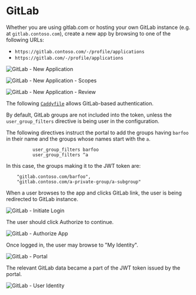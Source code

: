 # GitLab

Whether you are using gitlab.com or hosting your own GitLab instance
(e.g. at `gitlab.contoso.com`), create a new app by browsing to
one of the following URLs:

* `https://gitlab.contoso.com/-/profile/applications`
* `https://gitlab.com/-/profile/applications`

![GitLab - New Application](../images/oauth_gitlab_new_app_1.png)

![GitLab - New Application - Scopes](../images/oauth_gitlab_new_app_2.png)

![GitLab - New Application - Review](../images/oauth_gitlab_new_app_2.png)

The following [`Caddyfile`](https://github.com/greenpau/caddy-auth-docs/blob/main/assets/conf/oauth/gitlab/Caddyfile)
allows GitLab-based authentication.

By default, GitLab groups are not included into the token, unless
the `user_group_filters` directive is being user in the configuration.

The following directives instruct the portal to add the groups having
`barfoo` in their name and the groups whose names start with the `a`.

```
          user_group_filters barfoo
          user_group_filters ^a
```

In this case, the groups making it to the JWT token are:

```
    "gitlab.contoso.com/barfoo",
    "gitlab.contoso.com/a-private-group/a-subgroup"
```

When a user browses to the app and clicks GitLab link, the user is being redirected to
GitLab instance. 

![GitLab - Initiate Login](../images/oauth_gitlab_init.png)

The user should click Authorize to continue.

![GitLab - Authorize App](../images/oauth_gitlab_authorize_app_1.png)

Once logged in, the user may browse to "My Identity".

![GitLab - Portal](../images/oauth_gitlab_portal.png)

The relevant GitLab data became a part of the JWT token issued by the portal.

![GitLab - User Identity](../images/oauth_gitlab_user_identity.png)

